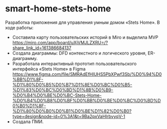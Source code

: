 # smart-home-stets-home
Разработка приложения для управления умным домом «Stets Home».
В ходе работы:
- Составила карту пользовательских историй в Miro и выделила MVP https://miro.com/app/board/uXjVMJLZXRU=/?share_link_id=161386684137
- Создала диаграммы: DFD контекстного и логического уровня, ER-диаграмму. 
- Разработала интерактивный прототип пользовательского интерфейса «Stets Home» в Figma https://www.figma.com/file/SMRAdEfHlUHS5PbXPwf3Sb/%D0%94%D0%BB%D1%8F-%D1%80%D0%B5%D0%B7%D1%8E%D0%BC%D0%B5-%D1%83%D0%BC%D0%BD%D1%8B%D0%B9-%D0%B4%D0%BE%D0%BC-Stets-Home-%D0%B4%D0%B8%D0%BF%D0%BB%D0%BE%D0%BC%D0%BD%D0%B0%D1%8F-%D1%80%D0%B0%D0%B1%D0%BE%D1%82%D0%B0?type=design&node-id=0%3A1&t=9Ba2pxVaHIrbvyqV-1
- Cоздала ПМИ.

